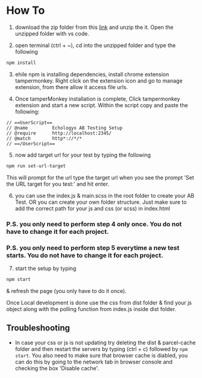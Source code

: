 # How To

1. download the zip folder from this [link](https://github.com/maaislam/echologyx-ab-testing-boilerplate/archive/refs/heads/main.zip) and unzip the it. Open the unzipped folder with vs code.

2. open terminal (ctrl + ~), cd into the unzipped folder and type the following  
  ```sh
  npm install
  ```

3. ehile npm is installing dependencies, install chrome extension tampermonkey. Right click on the extension icon and go to manage extension, from there allow it access file urls.

4. Once tamperMonkey installation is complete, Click tampermonkey extension and start a new script.
   Within the script copy and paste the following:

```
// ==UserScript==
// @name         Echologyx AB Testing Setup
// @require      http://localhost:2345/
// @match        http*://*/*
// ==/UserScript==
```

5. now add target url for your test by typing the following 
```sh
npm run set-url-target
```
This will prompt for the url type the target url when you see the prompt 'Set the URL target for you test:' and hit enter.

6. you can use the index.js & main.scss in the root folder to create your AB Test. OR you can create your own folder structure. Just make sure to add the correct path for your js and css (or scss) in index.html

### P.S. you only need to perform step 4 only once. You do not have to change it for each project.

### P.S. you only need to perform step 5 everytime a new test starts. You do not have to change it for each project.

7. start the setup by typing 
  ```sh
  npm start
  ```
  & refresh the page (you only have to do it once).

Once Local development is done use the css from dist folder & find your js object along with the polling function from index.js inside dist folder.

## Troubleshooting

- In case your css or js is not updating try deleting the dist & parcel-cache folder and then restart the servers by typing (ctrl + c) followed by `npm start`. You also need to make sure that browser cache is diabled, you can do this by going to the network tab in browser console and checking the box 'Disable cache'.
